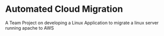 # Automated Cloud Migration

A Team Project on developing a Linux Application to migrate a linux server running apache to AWS